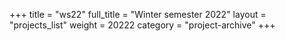 +++
title = "ws22"
full_title = "Winter semester 2022"
layout = "projects_list"
weight = 20222
category = "project-archive"
+++
